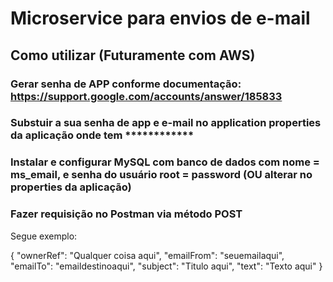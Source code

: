 # Microservice para envios de e-mail

## Como utilizar (Futuramente com AWS)

### Gerar senha de APP conforme documentação: https://support.google.com/accounts/answer/185833

### Substuir a sua senha de app e e-mail no application properties da aplicação onde tem ************

### Instalar e configurar MySQL com banco de dados com nome = ms_email, e senha do usuário root = password (OU alterar no properties da aplicação)

### Fazer requisição no Postman via método POST 

Segue exemplo: 

{
    "ownerRef": "Qualquer coisa aqui",
    "emailFrom": "seuemailaqui",
    "emailTo": "emaildestinoaqui",
    "subject": "Titulo aqui",
    "text": "Texto aqui"
}
